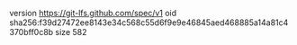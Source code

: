 version https://git-lfs.github.com/spec/v1
oid sha256:f39d27472ee8143e34c568c55d6f9e9e46845aed468885a14a81c4370bff0c8b
size 582

